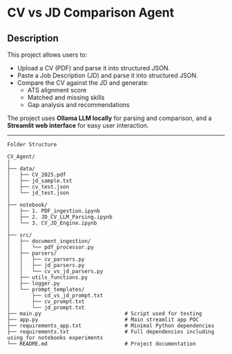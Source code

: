 # CV vs JD Comparison Agent

## Description

This project allows users to:

- Upload a CV (PDF) and parse it into structured JSON.
- Paste a Job Description (JD) and parse it into structured JSON.
- Compare the CV against the JD and generate:
  - ATS alignment score
  - Matched and missing skills
  - Gap analysis and recommendations

The project uses **Ollama LLM locally** for parsing and comparison, and a **Streamlit web interface** for easy user interaction.

---
```
Folder Structure

CV_Agent/
│
├── data/
│   ├── CV_2025.pdf
│   ├── jd_sample.txt
│   ├── cv_test.json
│   └── jd_test.json
│
├── notebook/
│   ├── 1. PDF_ingestion.ipynb
│   ├── 2. JD_CV_LLM_Parsing.ipynb
│   └── 3. CV_JD_Engine.ipynb
│
├── src/
│   ├── document_ingestion/
│   │   └── pdf_processor.py
│   ├── parsers/
│   │   ├── cv_parsers.py
│   │   ├── jd_parsers.py
│   │   └── cv_vs_jd_parsers.py
│   ├── utils_functions.py
│   ├── logger.py
│   └── prompt_templates/
│       ├── cd_vs_jd_prompt.txt
│       ├── cv_prompt.txt
│       └── jd_prompt.txt
├── main.py                           # Script used for testing
├── app.py                            # Main streamlit app POC
├── requirements_app.txt              # Minimal Python dependencies
├── requirements.txt                  # Full dependencies including using for notebooks experiments
└── README.md                         # Project documentation
